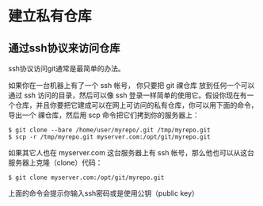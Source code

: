 # 建立私有仓库
## 通过ssh协议来访问仓库
ssh协议访问git通常是最简单的办法。

如果你在一台机器上有了一个 ssh 帐号， 你只要把 git 祼仓库 放到任何一个可以通过 ssh 访问的目录，然后可以像 ssh 登录一样简单的使用它。假设你现在有一个仓库，并且你要把它建成可以在网上可访问的私有仓库，你可以用下面的命令，导出一个 祼仓库，然后用 scp 命令把它们拷到你的服务器上：
```
$ git clone --bare /home/user/myrepo/.git /tmp/myrepo.git
$ scp -r /tmp/myrepo.git myserver.com:/opt/git/myrepo.git
```
如果其它人也在 myserver.com 这台服务器上有 ssh 帐号，那么他也可以从这台服务器上克隆（clone）代码：
```
$ git clone myserver.com:/opt/git/myrepo.git
```
上面的命令会提示你输入ssh密码或是使用公钥（public key）